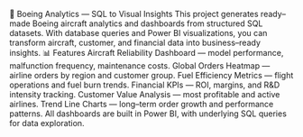 🛫 Boeing Analytics — SQL to Visual Insights
This project generates ready–made Boeing aircraft analytics and dashboards from structured SQL datasets.
With database queries and Power BI visualizations, you can transform aircraft, customer, and financial data into business–ready insights.
📊 Features
Aircraft Reliability Dashboard — model performance, malfunction frequency, maintenance costs.
Global Orders Heatmap — airline orders by region and customer group.
Fuel Efficiency Metrics — flight operations and fuel burn trends.
Financial KPIs — ROI, margins, and R&D intensity tracking.
Customer Value Analysis — most profitable and active airlines.
Trend Line Charts — long–term order growth and performance patterns.
All dashboards are built in Power BI, with underlying SQL queries for data exploration.
